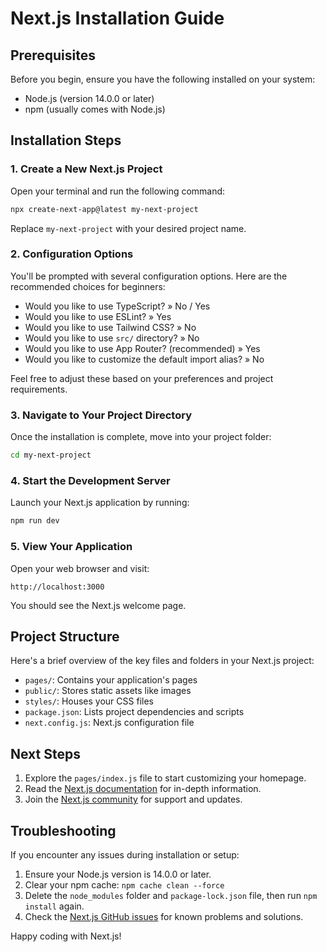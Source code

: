 # Next.js Installation Guide

## Prerequisites

Before you begin, ensure you have the following installed on your system:

* Node.js (version 14.0.0 or later)
* npm (usually comes with Node.js)

## Installation Steps

### 1. Create a New Next.js Project

Open your terminal and run the following command:

```bash
npx create-next-app@latest my-next-project
```

Replace `my-next-project` with your desired project name.

### 2. Configuration Options

You'll be prompted with several configuration options. Here are the recommended choices for beginners:

* Would you like to use TypeScript? » No / Yes
* Would you like to use ESLint? » Yes
* Would you like to use Tailwind CSS? » No
* Would you like to use `src/` directory? » No
* Would you like to use App Router? (recommended) » Yes
* Would you like to customize the default import alias? » No

Feel free to adjust these based on your preferences and project requirements.

### 3. Navigate to Your Project Directory

Once the installation is complete, move into your project folder:

```bash
cd my-next-project
```

### 4. Start the Development Server

Launch your Next.js application by running:

```bash
npm run dev
```

### 5. View Your Application

Open your web browser and visit:

```text
http://localhost:3000
```

You should see the Next.js welcome page.

## Project Structure

Here's a brief overview of the key files and folders in your Next.js project:

* `pages/`: Contains your application's pages
* `public/`: Stores static assets like images
* `styles/`: Houses your CSS files
* `package.json`: Lists project dependencies and scripts
* `next.config.js`: Next.js configuration file

## Next Steps

1. Explore the `pages/index.js` file to start customizing your homepage.
2. Read the [Next.js documentation](https://nextjs.org/docs) for in-depth information.
3. Join the [Next.js community](https://nextjs.org/community) for support and updates.

## Troubleshooting

If you encounter any issues during installation or setup:

1. Ensure your Node.js version is 14.0.0 or later.
2. Clear your npm cache: `npm cache clean --force`
3. Delete the `node_modules` folder and `package-lock.json` file, then run `npm install` again.
4. Check the [Next.js GitHub issues](https://github.com/vercel/next.js/issues) for known problems and solutions.

Happy coding with Next.js!